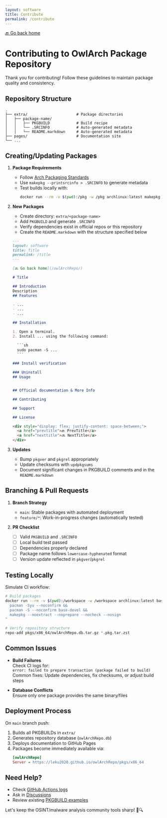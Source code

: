 ```yaml
---
layout: software
title: Contribute
permalink: /contribute
---
```


[🔙 Go back home](/owlArchRepo/)

# Contributing to OwlArch Package Repository

Thank you for contributing! Follow these guidelines to maintain package quality and consistency.

## Repository Structure

```
.
├── extra/                      # Package directories
│   ├── package-name/
│   │   ├── PKGBUILD            # Build recipe
│   │   └── .SRCINFO            # Auto-generated metadata
│   │   └── README.markdown     # Auto-generated metadata
├── pages/                      # Documentation site
└── ...
```

## Creating/Updating Packages

1. **Package Requirements**  
   - Follow [Arch Packaging Standards](https://wiki.archlinux.org/title/Arch_package_guidelines)
   - Use `makepkg --printsrcinfo > .SRCINFO` to generate metadata
   - Test builds locally with:  
     ```bash
     docker run --rm -v $(pwd):/pkg -w /pkg archlinux:latest makepkg -si --noconfirm
     ```

2. **New Packages**  
   - Create directory: `extra/<package-name>`
   - Add `PKGBUILD` and generate `.SRCINFO`
   - Verify dependencies exist in official repos or this repository
   - Create the `README.markdown` with the structure specified below

    ````markdown
    ---
    layout: software
    title: Title
    permalink: /title
    ---

    [🔙 Go back home](/owlArchRepo/)

    # Title

    ## Introduction
    Description
    ## Features

    - ...
    - ...
    - ...

    ## Installation

    1. Open a terminal.
    2. Install ... using the following command:

      ```sh
      sudo pacman -S ...
      ```

    ### Install verification

    ### Uninstall
    ## Usage


    ## Official documentation & More Info

    ## Contributing

    ## Support

    ## License

    <div style="display: flex; justify-content: space-between;">
      <a href="prevtitle">🔙 PrevTitle</a>
      <a href="nexttitle">🔜 NextTitle</a>
    </div>
    ````

3. **Updates**  
   - Bump `pkgver` and `pkgrel` appropriately
   - Update checksums with `updpkgsums`
   - Document significant changes in PKGBUILD comments and in the `README.markdown`

## Branching & Pull Requests

1. **Branch Strategy**  
   - `main`: Stable packages with automated deployment
   - `feature/*`: Work-in-progress changes (automatically tested)

2. **PR Checklist**  
   - [ ] Valid `PKGBUILD` and `.SRCINFO`  
   - [ ] Local build test passed  
   - [ ] Dependencies properly declared  
   - [ ] Package name follows `lowercase-hyphenated` format  
   - [ ] Version update reflected in `pkgver`/`pkgrel`

## Testing Locally

Simulate CI workflow:
```bash
# Build packages
docker run --rm -v $(pwd):/workspace -w /workspace archlinux:latest bash -c "
  pacman -Syu --noconfirm && 
  pacman -S --noconfirm base-devel &&
  makepkg --noextract --noprepare --nocheck --nosign
"

# Verify repository structure
repo-add pkgs/x86_64/owlArchRepo.db.tar.gz *.pkg.tar.zst
```

## Common Issues

- **Build Failures**  
  Check CI logs for:  
  `error: failed to prepare transaction (package failed to build)`  
  Common fixes: Update dependencies, fix checksums, or adjust build steps

- **Database Conflicts**  
  Ensure only one package provides the same binary/files

## Deployment Process

On `main` branch push:
1. Builds all PKGBUILDs in `extra/`
2. Generates repository database (`owlArchRepo.db`)
3. Deploys documentation to GitHub Pages
4. Packages become immediately available via:  
   ```ini
   [owlArchRepo]
   Server = https://leku2020.github.io/owlArchRepo/pkgs/x86_64
   ```

## Need Help?

- Check [GitHub Actions logs](https://github.com/Leku2020/owlArchRepo/actions)
- Ask in [Discussions](https://github.com/Leku2020/owlArchRepo/discussions)
- Review existing [PKGBUILD examples](https://github.com/Leku2020/owlArchRepo/tree/main/extra)

Let's keep the OSINT/malware analysis community tools sharp! 🦉🔍